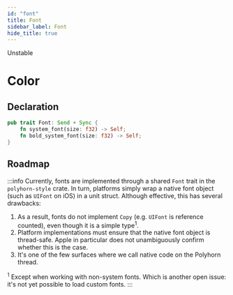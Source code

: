 ```yaml
---
id: "font"
title: Font
sidebar_label: Font
hide_title: true
---
```


<span className="badge badge--danger">Unstable</span>

<h1 style={{ marginTop: 0 }}>Color</h1>

## Declaration

```rust title="Definition"
pub trait Font: Send + Sync {
    fn system_font(size: f32) -> Self;
    fn bold_system_font(size: f32) -> Self;
}
```

## Roadmap

:::info
Currently, fonts are implemented through a shared `Font` trait in the
`polyhorn-style` crate. In turn, platforms simply wrap a native font object
(such as `UIFont` on iOS) in a unit struct. Although effective, this has
several drawbacks:

1. As a result, fonts do not implement `Copy` (e.g. `UIFont` is reference
   counted), even though it is a simple type<sup>1</sup>.
2. Platform implementations must ensure that the native font object is
   thread-safe. Apple in particular does not unambiguously confirm whether this
   is the case.
3. It's one of the few surfaces where we call native code on the Polyhorn
   thread.

<sup>1</sup> Except when working with non-system fonts. Which is another open
issue: it's not yet possible to load custom fonts.
:::